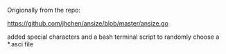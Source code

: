 Origionally from the repo:

https://github.com/jhchen/ansize/blob/master/ansize.go


added special characters and a bash terminal script to randomly choose a *.asci file
